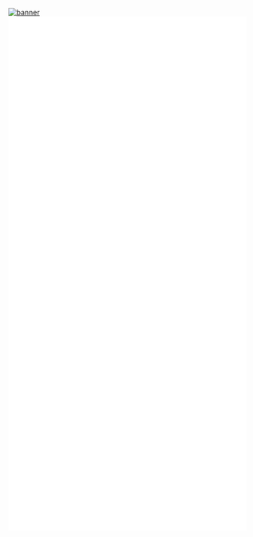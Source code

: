[![banner](https://pbs.twimg.com/profile_banners/1403141023379955714/1624501721/1500x500)](https://github.com/deepmodeling/community)
[![Metrics](../github-metrics.svg)](https://github.com/deepmodeling/community)


